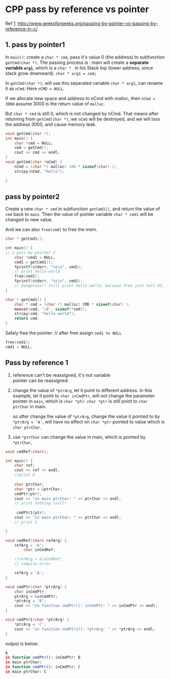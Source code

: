 # CPP pass by reference vs pointer

Ref [1](http://www.geeksforgeeks.org/passing-by-pointer-vs-passing-by-reference-in-c/) :http://www.geeksforgeeks.org/passing-by-pointer-vs-passing-by-reference-in-c/

## 1. pass by pointer1
In `main()`: create a `char * cmd`, pass it's value 0 (the address) to subfunction `getCmd(char *)`. The passing process is : main will create a **separate variable `arg1`**, which is a  `char * ` in his Stack top (lower address, since stack grow downward). 
`char * arg1 = cmd;` 

In `getCmd(char *)`, will use this separated variable `char * arg1`, can rename it as `nCmd`. Here `nCMD = NULL`.

If we allocate new space and address to nCmd with malloc, then `nCmd = 3000` assume 3000 is the return value of `malloc`.

But `char * cmd` is still 0, which is not changed by nCmd. That means after returning from `getCmd(char *)`, we `nCmd` will be destroyed, and we will loss the address 3000, and cause memory leak.
 

```c
void getCmd(char *);
int main() {
    char *cmd = NULL;
    cmd = getCmd();
    cout << cmd << endl;
}
void getCmd(char *nCmd) {
	nCmd = (char *) malloc( 100 * sizeof(char) );
	strcpy(nCmd, "hello");
	
}
```
## pass by pointer2

Create a new `char * cmd` in subfunction `getCmd1()`, and return the value of `cmd` back to `main`. Then the value of pointer variable `char * cmd1` will be changed to new value.

And we can also `free(cmd)` to free the mem.

```c
char * getCmd1();

int main() {
// 2 pass by pointer 2
    char *cmd1 = NULL;
    cmd1 = getCmd1();
    fprintf(stderr, "%s\n", cmd1);
    // print hello world
    free(cmd1);
    fprintf(stderr, "%s\n", cmd1);
    // Dangerous!! still print hello world, because free just tell OS, we will not use that mem, but OS might not delete the content start from this addrss.
}

char * getCmd1() {
    char * cmd = (char *) malloc( CMD * sizeof(char) );
    memset(cmd, '\0', sizeof(*cmd));
    strcpy(cmd, "hello world");
    return cmd;
}
```

Safely free the pointer:    // after free assign `cmd1 to NULL`

```c
free(cmd1);
cmd1 = NULL;
```

## Pass by reference 1
1. reference can't be reassigned, it's not variable  
	pointer can be reassigned.
	
2. change the value of `*ptrArg`, let it point to different address. In this example, let it point to `char inCmdPtr`, will not change the parameter pointer in `main`, which is `char *ptr`. `char *ptr` is still point to `char ptrChar` in main.   

	so after change the value of `*ptrArg`, change the value it pointed to by `*ptrArg = 'A'`, will have no effect on `char *ptr` pointed to value which is `char ptrChar`.

3. use `*ptrChar` can change the value in main, which is pointed by `*ptrChar`, 

```cpp
void cmdRef(char&);

int main() {
    char ref;
    cout << ref << endl;
    //print A
    
    char ptrChar;
    char *ptr = &ptrChar;
    cmdPtr(ptr);
    cout << "in main ptrChar: " << ptrChar << endl;
    // print nothing (null)
	
	 cmdPtr1(ptr);
    cout << "in main ptrChar: " << ptrChar << endl;
    // print C

}

void cmdRef(char& refArg) {
    refArg = 'A';
        char inCmdRef;

    //refArg = &inCmdRef;
    // compile error

    refArg = 'A';
}

void cmdPtr(char *ptrArg) {
    char inCmdPtr;
    ptrArg = &inCmdPtr;
    *ptrArg = 'B';
    cout << "in function cmdPtr(): inCmdPtr: " << inCmdPtr << endl; 
}

void cmdPtr1(char *ptrArg) {
    *ptrArg = 'C';
    cout << "in function cmdPtr1(): *ptrArg: " << *ptrArg << endl; 
}
```
output is below:  

```bash
A
in function cmdPtr(): inCmdPtr: B
in main ptrChar:
in function cmdPtr(): inCmdPtr: C
in main ptrChar: C
```